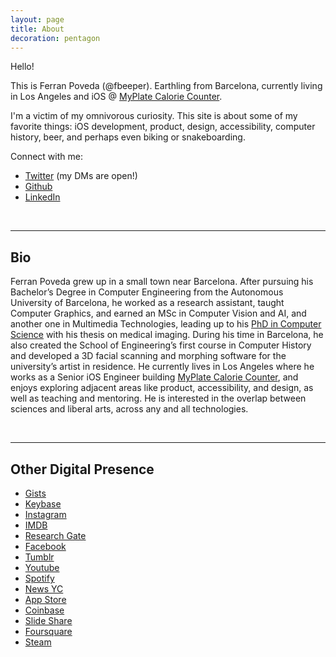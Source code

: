 ```yaml
---
layout: page
title: About
decoration: pentagon
---
```


Hello! 

This is Ferran Poveda (@fbeeper). Earthling from Barcelona, currently living in Los Angeles and iOS @ [MyPlate Calorie Counter](https://apps.apple.com/us/app/myplate-calorie-counter/id502317923). 

I'm a victim of my omnivorous curiosity. This site is about some of my favorite things: iOS development, product, design, accessibility, computer history, beer, and perhaps even biking or snakeboarding.

Connect with me:

* [Twitter](https://twitter.com/fbeeper) (my DMs are open!)
* [Github](http://github.com/fbeeper)
* [LinkedIn](http://linkedin.com/in/fpabanses)

<br>
<hr>

## Bio

Ferran Poveda grew up in a small town near Barcelona. After pursuing his Bachelor’s Degree in Computer Engineering from the Autonomous University of Barcelona, he worked as a research assistant, taught Computer Graphics, and earned an MSc in Computer Vision and AI, and another one in Multimedia Technologies, leading up to his [PhD in Computer Science](http://scholar.google.es/citations?user=XwLGeDcAAAAJ) with his thesis on medical imaging. During his time in Barcelona, he also created the School of Engineering’s first course in Computer History and developed a 3D facial scanning and morphing software for the university’s artist in residence. He currently lives in Los Angeles where he works as a Senior iOS Engineer building [MyPlate Calorie Counter](https://apps.apple.com/us/app/myplate-calorie-counter/id502317923), and enjoys exploring adjacent areas like product, accessibility, and design, as well as teaching and mentoring. He is interested in the overlap between sciences and liberal arts, across any and all technologies.

<br>
<hr>

## Other Digital Presence

* [Gists](https://gist.github.com/fbeeper)
* [Keybase](https://keybase.io/fbeeper)
* [Instagram](http://instagram.com/fbeeper)
* [IMDB](http://www.imdb.com/user/ur36681407)
* [Research Gate](https://www.researchgate.net/profile/Ferran_Poveda)
* [Facebook](http://facebook.com/fbeeper)
* [Tumblr](http://fantasticdesignbeeper.tumblr.com/)
* [Youtube](http://www.youtube.com/fbeeper)
* [Spotify](https://open.spotify.com/user/fbeeper)
* [News YC](https://news.ycombinator.com/user?id=fbeeper)
* [App Store](https://itunes.apple.com/us/developer/fernando-poveda/id928901258)
* [Coinbase](https://www.coinbase.com/fbeeper)
* [Slide Share](http://www.slideshare.net/FerranPoveda)
* [Foursquare](https://foursquare.com/user/1630362)
* [Steam](http://steamcommunity.com/id/fbeeper)
